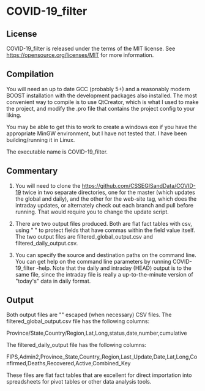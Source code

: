 # COVID-19_filter

License
-------

COVID-19_filter is released under the terms of the MIT license. See https://opensource.org/licenses/MIT for more
information.

Compilation
-----------

You will need an up to date GCC (probably 5+) and a reasonably modern BOOST installation with the development packages
also installed. The most convenient way to compile is to use QtCreator, which is what I used to make the project, and modify
the .pro file that contains the project config to your liking.

You may be able to get this to work to create a windows exe if you have the appropriate MinGW environment, but I have
not tested that. I have been building/running it in Linux.

The executable name is COVID-19_filter.

Commentary
----------

1. You will need to clone the https://github.com/CSSEGISandData/COVID-19 twice in two separate directories,
one for the master (which updates the global and daily), and the other for the web-site tag, which does the
intraday updates, or alternately check out each branch and pull before running. That would require you to change
the update script.

2. There are two output files produced. Both are flat fact tables with csv, using " " to protect fields that have
commas within the field value itself. The two output files are filtered_global_output.csv and filtered_daily_output.csv.

3. You can specify the source and destination paths on the command line. You can get help on the command line
parameters by running COVID-19_filter -help. Note that the daily and intraday (HEAD) output is to the same file, since
the intraday file is really a up-to-the-minute version of "today's" data in daily format.

Output
------

Both output files are "" escaped (when necessary) CSV files. The filtered_global_output.csv file has the following columns:

Province/State,Country/Region,Lat,Long,status,date,number,cumulative

The filtered_daily_output file has the following columns:

FIPS,Admin2,Province_State,Country_Region,Last_Update,Date,Lat,Long,Confirmed,Deaths,Recovered,Active,Combined_Key

These files are flat fact tables that are excellent for direct importation into spreadsheets for pivot tables
or other data analysis tools.

